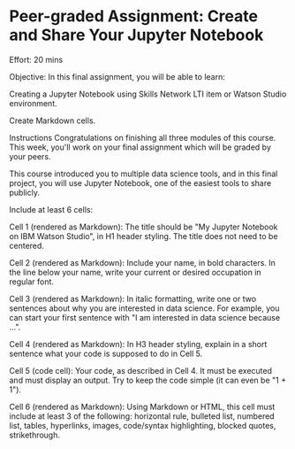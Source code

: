 # Peer-graded Assignment: Create and Share Your Jupyter Notebook
Effort: 20 mins

Objective:
In this final assignment, you will be able to learn:

Creating a Jupyter Notebook using Skills Network LTI item or Watson Studio environment.

Create Markdown cells.

Instructions
Congratulations on finishing all three modules of this course. This week, you'll work on your final assignment which will be graded by your peers.

This course introduced you to multiple data science tools, and in this final project, you will use Jupyter Notebook, one of the easiest tools to share publicly.

Include at least 6 cells:

Cell 1 (rendered as Markdown): The title should be "My Jupyter Notebook on IBM Watson Studio", in H1 header styling. The title does not need to be centered.

Cell 2 (rendered as Markdown): Include your name, in bold characters. In the line below your name, write your current or desired occupation in regular font.

Cell 3 (rendered as Markdown): In italic formatting, write one or two sentences about why you are interested in data science. For example, you can start your first sentence with "I am interested in data science because ...".

Cell 4 (rendered as Markdown): In H3 header styling, explain in a short sentence what your code is supposed to do in Cell 5.

Cell 5 (code cell): Your code, as described in Cell 4. It must be executed and must display an output. Try to keep the code simple (it can even be "1 + 1").

Cell 6 (rendered as Markdown): Using Markdown or HTML, this cell must include at least 3 of the following: horizontal rule, bulleted list, numbered list, tables, hyperlinks, images, code/syntax highlighting, blocked quotes, strikethrough.
